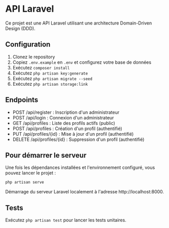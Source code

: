 # API Laravel

Ce projet est une API Laravel utilisant une architecture Domain-Driven Design (DDD).

## Configuration

1. Clonez le repository
2. Copiez `.env.example` en `.env` et configurez votre base de données
3. Exécutez `composer install`
4. Exécutez `php artisan key:generate`
5. Exécutez `php artisan migrate --seed`
6. Exécutez `php artisan storage:link`

## Endpoints

- POST /api/register : Inscription d'un administrateur
- POST /api/login : Connexion d'un administrateur
- GET /api/profiles : Liste des profils actifs (public)
- POST /api/profiles : Création d'un profil (authentifié)
- PUT /api/profiles/{id} : Mise à jour d'un profil (authentifié)
- DELETE /api/profiles/{id} : Suppression d'un profil (authentifié)

## Pour démarrer le serveur 

Une fois les dépendances installées et l'environnement configuré, vous pouvez lancer le projet :

`php artisan serve`

Démarrage du serveur Laravel localement à l'adresse http://localhost:8000.


## Tests

Exécutez `php artisan test` pour lancer les tests unitaires.


